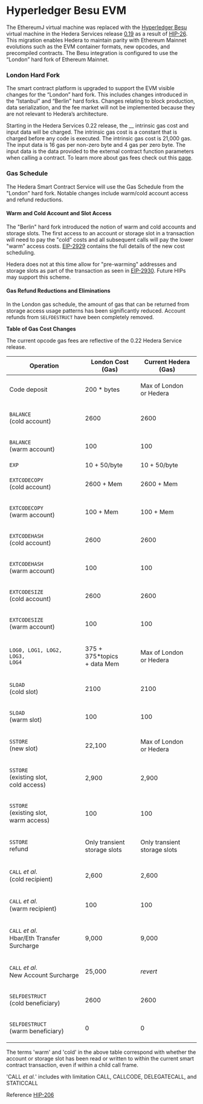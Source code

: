 # Hyperledger Besu EVM

The EthereumJ virtual machine was replaced with the [Hyperledger Besu](https://besu.hyperledger.org/en/stable/) virtual machine in the Hedera Services release [0.19](https://github.com/hashgraph/hedera-services/releases/tag/v0.19.4) as a result of [HIP-26](https://hips.hedera.com/hip/hip-26). This migration enables Hedera to maintain parity with Ethereum Mainnet evolutions such as the EVM container formats, new opcodes, and precompiled contracts. The Besu integration is configured to use the “London” hard fork of Ethereum Mainnet.

### London Hard Fork

The smart contract platform is upgraded to support the EVM visible changes for the “London” hard fork. This includes changes introduced in the “Istanbul” and “Berlin” hard forks. Changes relating to block production, data serialization, and the fee market will not be implemented because they are not relevant to Hedera’s architecture.

Starting in the Hedera Services 0.22 release, the \_\_ intrinsic gas cost and input data will be charged. The intrinsic gas cost is a constant that is charged before any code is executed. The intrinsic gas cost is 21,000 gas. The input data is 16 gas per non-zero byte and 4 gas per zero byte. The input data is the data provided to the external contract function parameters when calling a contract. To learn more about gas fees check out this [page](gas-and-fees.md).

### Gas Schedule

The Hedera Smart Contract Service will use the Gas Schedule from the "London" hard fork. Notable changes include warm/cold account access and refund reductions.

#### **Warm and Cold Account and Slot Access**

The "Berlin" hard fork introduced the notion of warm and cold accounts and storage slots. The first access to an account or storage slot in a transaction will need to pay the "cold" costs and all subsequent calls will pay the lower "warm" access costs. [EIP-2929](https://eips.ethereum.org/EIPS/eip-2929) contains the full details of the new cost scheduling.

Hedera does not at this time allow for "pre-warming" addresses and storage slots as part of the transaction as seen in [EIP-2930](https://eips.ethereum.org/EIPS/eip-2929). Future HIPs may support this scheme.

#### **Gas Refund Reductions and Eliminations**

In the London gas schedule, the amount of gas that can be returned from storage access usage patterns has been significantly reduced. Account refunds from `SELFDESTRUCT` have been completely removed.

**Table of Gas Cost Changes**

The current opcode gas fees are reflective of the 0.22 Hedera Service release.

| Operation                                                               | London Cost (Gas)                      | Current Hedera (Gas)                   |
| ----------------------------------------------------------------------- | -------------------------------------- | -------------------------------------- |
| Code deposit                                                            | 200 \* bytes                           | <p>Max of London<br>or Hedera</p>      |
| <p><code>BALANCE</code><br>(cold account)</p>                           | 2600                                   | 2600                                   |
| <p><code>BALANCE</code><br>(warm account)</p>                           | 100                                    | 100                                    |
| `EXP`                                                                   | 10 + 50/byte                           | 10 + 50/byte                           |
| <p><code>EXTCODECOPY</code><br>(cold account)</p>                       | 2600 + Mem                             | 2600 + Mem                             |
| <p><code>EXTCODECOPY</code><br>(warm account)</p>                       | 100 + Mem                              | 100 + Mem                              |
| <p><code>EXTCODEHASH</code><br>(cold account)</p>                       | 2600                                   | 2600                                   |
| <p><code>EXTCODEHASH</code><br>(warm account)</p>                       | 100                                    | 100                                    |
| <p><code>EXTCODESIZE</code><br>(cold account)</p>                       | 2600                                   | 2600                                   |
| <p><code>EXTCODESIZE</code><br>(warm account)</p>                       | 100                                    | 100                                    |
| <p><code>LOG0, LOG1, LOG2,</code><br><code>LOG3, LOG4</code></p>        | <p>375 + 375*topics<br>+ data Mem</p>  | <p>Max of London<br>or Hedera</p>      |
| <p><code>SLOAD</code><br>(cold slot)</p>                                | 2100                                   | 2100                                   |
| <p><code>SLOAD</code><br>(warm slot)</p>                                | 100                                    | 100                                    |
| <p><code>SSTORE</code><br>(new slot)</p>                                | 22,100                                 | <p>Max of London<br>or Hedera</p>      |
| <p><code>SSTORE</code><br>(existing slot,<br>cold access)</p>           | 2,900                                  | 2,900                                  |
| <p><code>SSTORE</code><br>(existing slot,<br>warm access)</p>           | 100                                    | 100                                    |
| <p><code>SSTORE</code><br>refund</p>                                    | <p>Only transient<br>storage slots</p> | <p>Only transient<br>storage slots</p> |
| <p><code>CALL</code> <em>et al</em>.<br>(cold recipient)</p>            | 2,600                                  | 2,600                                  |
| <p><code>CALL</code> <em>et al</em>.<br>(warm recipient)</p>            | 100                                    | 100                                    |
| <p><code>CALL</code> <em>et al</em>.<br>Hbar/Eth Transfer Surcharge</p> | 9,000                                  | 9,000                                  |
| <p><code>CALL</code> <em>et al</em>.<br>New Account Surcharge</p>       | 25,000                                 | _revert_                               |
| <p><code>SELFDESTRUCT</code><br>(cold beneficiary)</p>                  | 2600                                   | 2600                                   |
| <p><code>SELFDESTRUCT</code><br>(warm beneficiary)</p>                  | 0                                      | 0                                      |

The terms 'warm' and 'cold' in the above table correspond with whether the account or storage slot has been read or written to within the current smart contract transaction, even if within a child call frame.

'CALL _et al._' includes with limitation CALL, CALLCODE, DELEGATECALL, and STATICCALL

Reference [HIP-206](https://hips.hedera.com/hip/hip-206)
